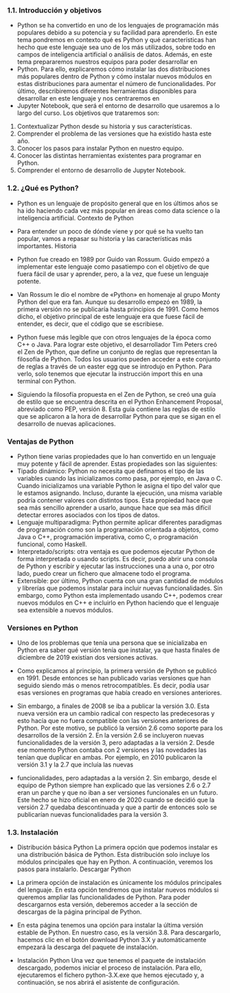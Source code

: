 ### 1.1. Introducción y objetivos
- Python se ha convertido en uno de los lenguajes de programación más populares
debido a su potencia y su facilidad para aprenderlo. En este tema pondremos en
contexto qué es Python y qué características han hecho que este lenguaje sea uno de
los más utilizados, sobre todo en campos de inteligencia artificial o análisis de datos.
Además, en este tema prepararemos nuestros equipos para poder desarrollar en
- Python. Para ello, explicaremos cómo instalar las dos distribuciones más populares
dentro de Python y cómo instalar nuevos módulos en estas distribuciones para
aumentar el número de funcionalidades. Por último, describiremos diferentes
herramientas disponibles para desarrollar en este lenguaje y nos centraremos en
- Jupyter Notebook, que será el entorno de desarrollo que usaremos a lo largo del
curso. Los objetivos que trataremos son: 
1. Contextualizar Python desde su historia y sus características.
2.  Comprender el problema de las versiones que ha existido hasta este año.
3. Conocer los pasos para instalar Python en nuestro equipo.
4. Conocer las distintas herramientas existentes para programar en Python.
5. Comprender el entorno de desarrollo de Jupyter Notebook. 

### 1.2. ¿Qué es Python?
- Python es un lenguaje de propósito general que en los últimos años se ha ido
haciendo cada vez más popular en áreas como data science o la inteligencia artificial.
Contexto de Python
- Para entender un poco de dónde viene y por qué se ha vuelto tan popular, vamos a
repasar su historia y las características más importantes.
Historia
- Python fue creado en 1989 por Guido van Rossum. Guido empezó a implementar este
lenguaje como pasatiempo con el objetivo de que fuera fácil de usar y aprender, pero,
a la vez, que fuese un lenguaje potente.

- Van Rossum le dio el nombre de «Python» en homenaje al grupo Monty Python del
que era fan. Aunque su desarrollo empezó en 1989, la primera versión no se
publicaría hasta principios de 1991. Como hemos dicho, el objetivo principal de este lenguaje era que fuese fácil de entender, es decir, que el código que se escribiese. 
- Python fuese más legible que con otros lenguajes de la época como C++ o Java.
Para lograr este objetivo, el desarrollador Tim Peters creó el Zen de Python, que
define un conjunto de reglas que representan la filosofía de Python. Todos los
usuarios pueden acceder a este conjunto de reglas a través de un easter egg que se
introdujo en Python. Para verlo, solo tenemos que ejecutar la instrucción import this
en una terminal con Python.
- Siguiendo la filosofía propuesta en el Zen de Python, se creó una guía de estilo que
se encuentra descrita en el Python Enhancement Proposal, abreviado como PEP,
versión 8. Esta guía contiene las reglas de estilo que se aplicaron a la hora de
desarrollar Python para que se sigan en el desarrollo de nuevas aplicaciones.


### Ventajas de Python

- Python tiene varias propiedades que lo han convertido en un lenguaje muy potente
y fácil de aprender. Estas propiedades son las siguientes:
- Tipado dinámico: Python no necesita que definamos el tipo de las variables
cuando las inicializamos como pasa, por ejemplo, en Java o C. Cuando inicializamos
una variable Python le asigna el tipo del valor que le estamos asignando. Incluso,
durante la ejecución, una misma variable podría contener valores con distintos
tipos. Esta propiedad hace que sea más sencillo aprender a usarlo, aunque hace
que sea más difícil detectar errores asociados con los tipos de datos.
- Lenguaje multiparadigma: Python permite aplicar diferentes paradigmas de
programación como son la programación orientada a objetos, como Java o C++,
programación imperativa, como C, o programación funcional, como Haskell.
- Interpretado/scripts: otra ventaja es que podemos ejecutar Python de forma
interpretada o usando scripts. Es decir, puedo abrir una consola de Python y
escribir y ejecutar las instrucciones una a una o, por otro lado, puedo crear un
fichero que almacene todo el programa.
- Extensible: por último, Python cuenta con una gran cantidad de módulos y
librerías que podemos instalar para incluir nuevas funcionalidades. Sin embargo,
como Python esta implementado usando C++, podemos crear nuevos módulos en
C++ e incluirlo en Python haciendo que el lenguaje sea extensible a nuevos
módulos.
### Versiones en Python
- Uno de los problemas que tenía una persona que se inicializaba en Python era saber
qué versión tenía que instalar, ya que hasta finales de diciembre de 2019 existían dos versiones activas.

- Como explicamos al principio, la primera versión de Python se publicó en 1991. Desde
entonces se han publicado varias versiones que han seguido siendo más o menos
retrocompatibles. Es decir, podía usar esas versiones en programas que había creado
en versiones anteriores.
- Sin embargo, a finales de 2008 se iba a publicar la versión 3.0. Esta nueva versión era
un cambio radical con respecto las predecesoras y esto hacía que no fuera compatible
con las versiones anteriores de Python. Por este motivo, se publicó la versión 2.6
como soporte para los desarrollos de la versión 2. En la versión 2.6 se incluyeron
nuevas funcionalidades de la versión 3, pero adaptadas a la versión 2. Desde ese
momento Python contaba con 2 versiones y las novedades las tenían que duplicar en
ambas. Por ejemplo, en 2010 publicaron la versión 3.1 y la 2.7 que incluía las nuevas
- funcionalidades, pero adaptadas a la versión 2.
Sin embargo, desde el equipo de Python siempre han explicado que las versiones 2.6
o 2.7 eran un parche y que no iban a ser versiones funcionales en un futuro. Este
hecho se hizo oficial en enero de 2020 cuando se decidió que la versión 2.7 quedaba
descontinuada y que a partir de entonces solo se publicarían nuevas funcionalidades
para la versión 3.

### 1.3. Instalación

- Distribución básica Python
La primera opción que podemos instalar es una distribución básica de Python. Esta
distribución solo incluye los módulos principales que hay en Python. A continuación,
veremos los pasos para instalarlo.
Descargar Python
- La primera opción de instalación es únicamente los módulos principales del lenguaje.
En esta opción tendremos que instalar nuevos módulos si queremos ampliar las
funcionalidades de Python. Para poder descargarnos esta versión, deberemos
acceder a la sección de descargas de la página principal de Python.

- En esta página tenemos una opción para instalar la última versión estable de Python.
En nuestro caso, es la versión 3.8. Para descargarlo, hacemos clic en el botón
download Python 3.X y automáticamente empezará la descarga del paquete de
instalación.
- Instalación Python
Una vez que tenemos el paquete de instalación descargado, podemos iniciar el proceso
de instalación. Para ello, ejecutaremos el fichero python-3.X.exe que hemos ejecutado y,
a continuación, se nos abrirá el asistente de configuración.